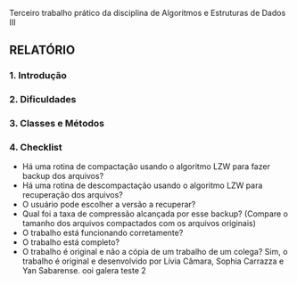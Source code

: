 Terceiro trabalho prático da disciplina de Algoritmos e Estruturas de Dados III

## RELATÓRIO ##

### 1. Introdução ###

### 2. Dificuldades ###

### 3. Classes e Métodos ###  

### 4. Checklist ###

- Há uma rotina de compactação usando o algoritmo LZW para fazer backup dos arquivos?
- Há uma rotina de descompactação usando o algoritmo LZW para recuperação dos arquivos?
- O usuário pode escolher a versão a recuperar?
- Qual foi a taxa de compressão alcançada por esse backup? (Compare o tamanho dos arquivos compactados com os arquivos originais)
- O trabalho está funcionando corretamente?
- O trabalho está completo?
- O trabalho é original e não a cópia de um trabalho de um colega? Sim, o trabalho é original e desenvolvido por Lívia Câmara, Sophia Carrazza e Yan Sabarense.
 ooi galera teste 2